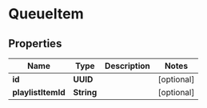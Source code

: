 

# QueueItem


## Properties

| Name | Type | Description | Notes |
|------------ | ------------- | ------------- | -------------|
|**id** | **UUID** |  |  [optional] |
|**playlistItemId** | **String** |  |  [optional] |




